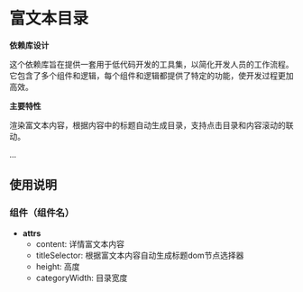 # 富文本目录

**依赖库设计**

这个依赖库旨在提供一套用于低代码开发的工具集，以简化开发人员的工作流程。它包含了多个组件和逻辑，每个组件和逻辑都提供了特定的功能，使开发过程更加高效。

**主要特性**

渲染富文本内容，根据内容中的标题自动生成目录，支持点击目录和内容滚动的联动。

...

## 使用说明

### 组件（组件名）

- **attrs**
  - content: 详情富文本内容
  - titleSelector: 根据富文本内容自动生成标题dom节点选择器
  - height: 高度
  - categoryWidth: 目录宽度

